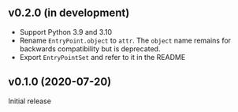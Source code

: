 v0.2.0 (in development)
-----------------------
- Support Python 3.9 and 3.10
- Rename `EntryPoint.object` to `attr`.  The `object` name remains for
  backwards compatibility but is deprecated.
- Export `EntryPointSet` and refer to it in the README

v0.1.0 (2020-07-20)
-------------------
Initial release
